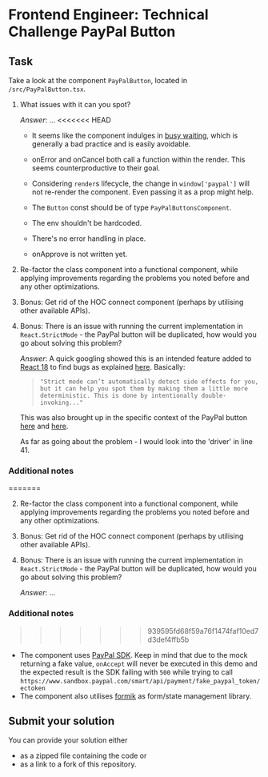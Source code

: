 # Frontend Engineer: Technical Challenge PayPal Button

## Task

Take a look at the component `PayPalButton`, located in `/src/PayPalButton.tsx`.

1. What issues with it can you spot?

    *Answer*: ...
<<<<<<< HEAD
    * It seems like the component indulges in [busy waiting](https://en.wikipedia.org/wiki/Busy_waiting), which is generally a bad practice and is easily avoidable.

    * onError and onCancel both call a function within the render. This seems counterproductive to their goal.
    
    * Considering `render`s lifecycle, the change in `window['paypal']` will not re-render the component. Even passing it as a prop might help.

    * The `Button` const should be of type `PayPalButtonsComponent`.

    * The env shouldn't be hardcoded.

    * There's no error handling in place.

    * onApprove is not written yet.





2. Re-factor the class component into a functional component, while applying improvements regarding the problems you noted before and any other optimizations.
3. Bonus: Get rid of the HOC connect component (perhaps by utilising other available APIs).
4. Bonus: There is an issue with running the current implementation in `React.StrictMode` - the PayPal button will be duplicated, how would you go about solving this problem?

    *Answer*: 
    A quick googling showed this is an intended feature added to [React 18](https://legacy.reactjs.org/docs/strict-mode.html#ensuring-reusable-state) to find bugs as explained [here](https://legacy.reactjs.org/docs/strict-mode.html#detecting-unexpected-side-effects). Basically: 
    >`"Strict mode can’t automatically detect side effects for you, but it can help you spot them by making them a little more deterministic. This is done by intentionally double-invoking..."`

    This was also brought up in the specific context of the PayPal button [here](https://stackoverflow.com/questions/72922779/how-to-fix-duplicated-paypal-button-in-react-strict-mode) and [here](https://copyprogramming.com/howto/how-does-react-strict-mode-works#how-to-fix-duplicated-paypal-button-in-react-strict-mode).

    As far as going about the problem - I would look into the 'driver' in line 41.


### Additional notes

=======

2. Re-factor the class component into a functional component, while applying improvements regarding the problems you noted before and any other optimizations.
3. Bonus: Get rid of the HOC connect component (perhaps by utilising other available APIs).
4. Bonus: There is an issue with running the current implementation in `React.StrictMode` - the PayPal button will be duplicated, how would you go about solving this problem?

    *Answer*: ...

### Additional notes

>>>>>>> 939595fd68f59a76f1474faf10ed7d3def4ffb5b
- The component uses [PayPal SDK](https://developer.paypal.com/docs/business/javascript-sdk/javascript-sdk-reference/). Keep in mind that due to the mock returning a fake value, `onAccept` will never be executed in this demo and the expected result is the SDK failing with `500` while trying to call `https://www.sandbox.paypal.com/smart/api/payment/fake_paypal_token/ectoken`
- The component also utilises [formik](https://formik.org/) as form/state management library.

## Submit your solution

You can provide your solution either

- as a zipped file containing the code or
- as a link to a fork of this repository.
